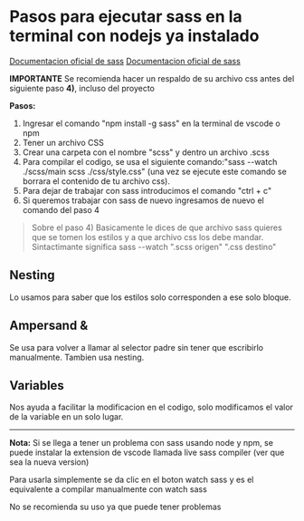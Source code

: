 # Pasos para ejecutar sass en la terminal con nodejs ya instalado

[Documentacion oficial de sass](https://sass-lang.com/guide)
[Documentacion oficial de sass](https://sass-lang.com/guide)

**IMPORTANTE**
Se recomienda hacer un respaldo de su archivo css antes del siguiente paso **4)**, incluso del proyecto

**Pasos:**

1) Ingresar el comando "npm install -g sass" en la terminal de vscode o npm
2) Tener un archivo CSS
3) Crear una carpeta con el nombre "scss" y dentro un archivo .scss
4) Para compilar el codigo, se usa el siguiente comando:"sass --watch ./scss/main scss ./css/style.css" (una vez se ejecute este comando se borrara el contenido de tu archivo css).
5) Para dejar de trabajar con sass introducimos el comando "ctrl + c"
6) Si queremos trabajar con sass de nuevo ingresamos de nuevo el comando del paso 4

> Sobre el paso 4) Basicamente le dices de que archivo sass quieres que se tomen los estilos y a que archivo css los debe mandar.
Sintactimante significa sass --watch ".scss origen" ".css destino"

## Nesting

Lo usamos para saber que los estilos solo corresponden a ese solo bloque.

## Ampersand &

Se usa para volver a llamar al selector padre sin tener que escribirlo manualmente.
Tambien usa nesting.

## Variables

Nos ayuda a facilitar la modificacion en el codigo, solo modificamos el valor de la variable en un solo lugar.

---

**Nota:** Si se llega a tener un problema con sass usando node y npm, se puede instalar la extension de vscode
llamada live sass compiler (ver que sea la nueva version)

Para usarla simplemente se da clic en el boton watch sass y es el equivalente a compilar manualmente con watch sass

No se recomienda su uso ya que puede tener problemas
